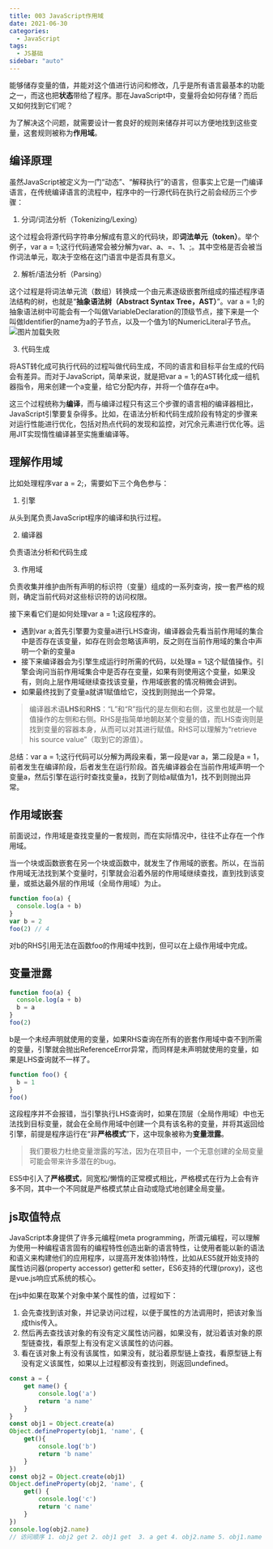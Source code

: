 ```yaml
---
title: 003 JavaScript作用域
date: 2021-06-30
categories:
  - JavaScript
tags:
  - JS基础
sidebar: "auto"
---
```


能够储存变量的值，并能对这个值进行访问和修改，几乎是所有语言最基本的功能之一，而这也把**状态**带给了程序。那在JavaScript中，变量将会如何存储？而后又如何找到它们呢？

为了解决这个问题，就需要设计一套良好的规则来储存并可以方便地找到这些变量，这套规则被称为**作用域**。

## 编译原理

虽然JavaScript被定义为一门“动态”、“解释执行”的语言，但事实上它是一门编译语言，在传统编译语言的流程中，程序中的一行源代码在执行之前会经历三个步骤：
1. 分词/词法分析（Tokenizing/Lexing）

这个过程会将源代码字符串分解成有意义的代码块，即**词法单元（token）**。举个例子，var a = 1;这行代码通常会被分解为var、a、=、1、;。其中空格是否会被当作词法单元，取决于空格在这门语言中是否具有意义。

2. 解析/语法分析（Parsing）

这个过程是将词法单元流（数组）转换成一个由元素逐级嵌套所组成的描述程序语法结构的树，也就是“**抽象语法树（Abstract Syntax Tree，AST）**”。var a = 1;的抽象语法树中可能会有一个叫做VariableDeclaration的顶级节点，接下来是一个叫做Identifier的name为a的子节点，以及一个值为1的NumericLiteral子节点。
<img :src="$withBase('/js/ast.png')" alt="图片加载失败">

3. 代码生成

将AST转化成可执行代码的过程叫做代码生成，不同的语言和目标平台生成的代码会有差异。而对于JavaScript，简单来说，就是把var a = 1;的AST转化成一组机器指令，用来创建一个a变量，给它分配内存，并将一个值存在a中。

这三个过程统称为**编译**，而与编译过程只有这三个步骤的语言相的编译器相比，JavaScript引擎要复杂得多。比如，在语法分析和代码生成阶段有特定的步骤来对运行性能进行优化，包括对热点代码的发现和监控，对冗余元素进行优化等。运用JIT实现惰性编译甚至实施重编译等。

## 理解作用域

比如处理程序var a = 2;，需要如下三个角色参与：

1. 引擎

从头到尾负责JavaScript程序的编译和执行过程。

2. 编译器

负责语法分析和代码生成

3. 作用域

负责收集并维护由所有声明的标识符（变量）组成的一系列查询，按一套严格的规则，确定当前代码对这些标识符的访问权限。

接下来看它们是如何处理var a = 1;这段程序的。

- 遇到var a;首先引擎要为变量a进行LHS查询，编译器会先看当前作用域的集合中是否存在该变量，如存在则会忽略该声明，反之则在当前作用域的集合中声明一个新的变量a
- 接下来编译器会为引擎生成运行时所需的代码，以处理a = 1这个赋值操作。引擎会询问当前作用域集合中是否存在变量，如果有则使用这个变量，如果没有，则向上层作用域继续查找该变量，作用域嵌套的情况稍微会讲到。
- 如果最终找到了变量a就讲1赋值给它，没找到则抛出一个异常。

> 编译器术语**LHS**和**RHS**：“L”和“R”指代的是左侧和右侧，这里也就是一个赋值操作的左侧和右侧。RHS是指简单地朝赵某个变量的值，而LHS查询则是找到变量的容器本身，从而可以对其进行赋值。RHS可以理解为“retrieve his source value”（取到它的源值）。

总结：var a = 1;这行代码可以分解为两段来看，第一段是var a，第二段是a = 1，前者发生在编译阶段，后者发生在运行阶段。首先编译器会在当前作用域声明一个变量a，然后引擎在运行时查找变量a，找到了则给a赋值为1，找不到则抛出异常。

## 作用域嵌套

前面说过，作用域是查找变量的一套规则，而在实际情况中，往往不止存在一个作用域。

当一个块或函数嵌套在另一个块或函数中，就发生了作用域的嵌套。所以，在当前作用域无法找到某个变量时，引擎就会沿着外层的作用域继续查找，直到找到该变量，或抵达最外层的作用域（全局作用域）为止。

```js
function foo(a) {
  console.log(a + b)
}
var b = 2
foo(2) // 4
```

对b的RHS引用无法在函数foo的作用域中找到，但可以在上级作用域中完成。

## 变量泄露

```js
function foo(a) {
  console.log(a + b)
  b = a
}
foo(2)
```
b是一个未经声明就使用的变量，如果RHS查询在所有的嵌套作用域中查不到所需的变量，引擎就会抛出ReferenceError异常，而同样是未声明就使用的变量，如果是LHS查询就不一样了。

```js
function foo() {
  b = 1
}
foo()
```
这段程序并不会报错，当引擎执行LHS查询时，如果在顶层（全局作用域）中也无法找到目标变量，就会在全局作用域中创建一个具有该名称的变量，并将其返回给引擎，前提是程序运行在“非**严格模式**”下，这中现象被称为**变量泄露**。

> 我们要极力杜绝变量泄露的写法，因为在项目中，一个无意创建的全局变量可能会带来许多潜在的bug。

ES5中引入了**严格模式**，同宽松/懒惰的正常模式相比，严格模式在行为上会有许多不同，其中一个不同就是严格模式禁止自动或隐式地创建全局变量。


## js取值特点
JavaScript本身提供了许多元编程(meta programming，所谓元编程，可以理解为使用一种编程语言固有的编程特性创造出新的语言特性，让使用者能以新的语法和语义来构建他们的应用程序，以提高开发体验)特性，比如从ES5就开始支持的属性访问器(property accessor) getter和 setter，ES6支持的代理(proxy)，这也是vue.js响应式系统的核心。

在js中如果在取某个对象中某个属性的值，过程如下：
1. 会先查找到该对象，并记录访问过程，以便于属性的方法调用时，把该对象当成this传入。
2. 然后再去查找该对象的有没有定义属性访问器，如果没有，就沿着该对象的原型链查找，看原型上有没有定义该属性的访问器。
3. 看在该对象上有没有该属性，如果没有，就沿着原型链上查找，看原型链上有没有定义该属性，如果以上过程都没有查找到，则返回undefined。
```js
const a = {
    get name() {
        console.log('a')
        return 'a name'
    }
}
const obj1 = Object.create(a)
Object.defineProperty(obj1, 'name', {
    get(){
        console.log('b')
        return 'b name'
    }
})
const obj2 = Object.create(obj1)
Object.defineProperty(obj2, 'name', {
    get() {
        console.log('c')
        return 'c name'
    }
})
console.log(obj2.name)
// 访问顺序 1. obj2 get 2. obj1 get  3. a get 4. obj2.name 5. obj1.name 6. a.name
```